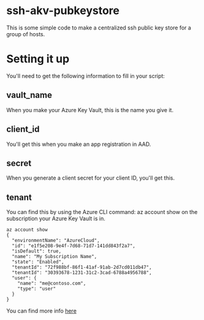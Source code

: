 # ssh-akv-pubkeystore
This is some simple code to make a centralized ssh public key store for a group of hosts.

# Setting it up
You'll need to get the following information to fill in your script:
## vault_name
When you make your Azure Key Vault, this is the name you give it.
## client_id
You'll get this when you make an app registration in AAD.
## secret
When you generate a client secret for your client ID, you'll get this.
## tenant
You can find this by using the Azure CLI command: az account show on the subscription
your Azure Key Vault is in.
```
az account show
{
  "environmentName": "AzureCloud",
  "id": "e1f5e208-9e4f-7d68-71d7-141dd843f2a7",
  "isDefault": true,
  "name": "My Subscription Name",
  "state": "Enabled",
  "tenantId": "72f988bf-86f1-41af-91ab-2d7cd011db47",
  "tenantId": "30393678-1231-31c2-3cad-6788a4956788",
  "user": {
    "name": "me@contoso.com",
    "type": "user"
  }
}
```
You can find more info [here](https://blogs.msdn.microsoft.com/kaevans/2016/10/31/using-azure-keyvault-to-store-secrets/)
